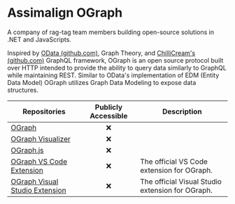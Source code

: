 # Assimalign OGraph
A company of rag-tag team members building open-source solutions in .NET and JavaScripts.

Inspired by [OData (github.com)](https://github.com/OData), Graph Theory, and [ChilliCream's (github.com)](https://github.com/ChilliCream) GraphQL framework, OGraph is an open source protocol built over HTTP intended to provide the ability to query data similarly to GraphQL while maintaining REST. Similar to OData's implementation of EDM (Entity Data Model) OGraph utilizes Graph Data Modeling to expose data structures.


| Repositories                                                                         | Publicly Accessible | Description |
| ------------------------------------------------------------------------------------ | :-----------------: | ----------- |
| [OGraph](https://github.com/assimalign-ograph/ograph)                                | ❌                  |             |
| [OGraph Visualizer](https://github.com/assimalign-ograph/ograph-visualizer)          | ❌                  |             |
| [OGraph.js]()                                                                        | ❌                  |             |
| [OGraph VS Code Extension](https://github.com/assimalign-ograph/ograph-vscode)       | ❌                  | The official VS Code extension for OGraph.|
| [OGraph Visual Studio Extension](https://github.com/assimalign-ograph/ograph-vs)     | ❌                  | The official Visual Studio extension for OGraph.|
